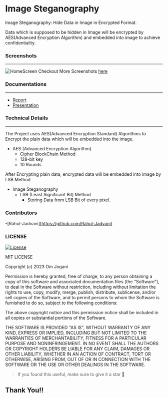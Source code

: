 # Image Steganography
Image Steganography: Hide Data in Image in Encrypted Format.

Data which is supposed to be hidden in Image will be encrypted by AES(Advanced Encryption Algorithm) and embedded into image to achieve confidentiality.


### Screenshots

---
![HomeScreen](https://github.com/omjogani/Image-steganography/blob/master/Screenshots/home_screen.JPG?raw=true "Home Screen")
Checkout More Screenshots [here](https://github.com/omjogani/Image-steganography/tree/master/Screenshots)

### Documentations

---
- [Report](https://github.com/omjogani/Image-steganography/blob/master/Docs/Report.Image-Steganography.pdf)
- [Presentation](https://github.com/omjogani/Image-steganography/blob/master/Docs/Presentation.Image-Steganography.pdf)


### Technical Details

---
The Project uses AES(Advanced Encryption Standard) Algorithms to Encrypt the plain data which will be embedded into the image.
- AES (Advanced Encryption Algorithm)
  - Cipher BlockChain Method
  - 128-bit key
  - 10 Rounds

After Encrypting plain data, encrypted data will be embedded into image by LSB Method
- Image Steganography
  - LSB (Least Significant Bit) Method
    - Storing Data from LSB Bit of every pixel.

### Contributors

-[Rahul-Jadvani][https://github.com/Rahul-Jadvani]

### LICENSE
[![License](https://img.shields.io/github/license/omjogani/Image-steganography?color=565BDD&style=for-the-badge)](./LICENSE)

MIT LICENSE

Copyright (c) 2023 Om Jogani

Permission is hereby granted, free of charge, to any person obtaining a copy
of this software and associated documentation files (the "Software"), to deal
in the Software without restriction, including without limitation the rights
to use, copy, modify, merge, publish, distribute, sublicense, and/or sell
copies of the Software, and to permit persons to whom the Software is
furnished to do so, subject to the following conditions:

The above copyright notice and this permission notice shall be included in all
copies or substantial portions of the Software.

THE SOFTWARE IS PROVIDED "AS IS", WITHOUT WARRANTY OF ANY KIND, EXPRESS OR
IMPLIED, INCLUDING BUT NOT LIMITED TO THE WARRANTIES OF MERCHANTABILITY,
FITNESS FOR A PARTICULAR PURPOSE AND NONINFRINGEMENT. IN NO EVENT SHALL THE
AUTHORS OR COPYRIGHT HOLDERS BE LIABLE FOR ANY CLAIM, DAMAGES OR OTHER
LIABILITY, WHETHER IN AN ACTION OF CONTRACT, TORT OR OTHERWISE, ARISING FROM,
OUT OF OR IN CONNECTION WITH THE SOFTWARE OR THE USE OR OTHER DEALINGS IN THE
SOFTWARE.

>If you found this useful, make sure to give it a star 🌟
## Thank You!!
